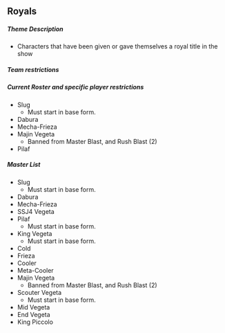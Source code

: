 ## Royals

##### Theme Description
- Characters that have been given or gave themselves a royal title in the show

##### Team restrictions

##### Current Roster and specific player restrictions

- Slug
    - Must start in base form.
- Dabura
- Mecha-Frieza
- Majin Vegeta
  - Banned from Master Blast, and Rush Blast (2)
- Pilaf

##### Master List
- Slug
    - Must start in base form.
- Dabura
- Mecha-Frieza
- SSJ4 Vegeta
- Pilaf
    - Must start in base form.
- King Vegeta
    - Must start in base form.
- Cold
- Frieza
- Cooler
- Meta-Cooler
- Majin Vegeta
  - Banned from Master Blast, and Rush Blast (2)
- Scouter Vegeta
    - Must start in base form.
- Mid Vegeta
- End Vegeta
- King Piccolo